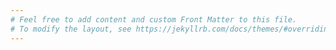 ```yaml
---
# Feel free to add content and custom Front Matter to this file.
# To modify the layout, see https://jekyllrb.com/docs/themes/#overriding-theme-defaults
---
```


<script>
    window.location.replace("{{ site.baseurl }}/en")
</script>
